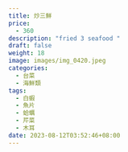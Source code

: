 ```yaml
---
title: 炒三鮮
price:
  - 360
description: "fried 3 seafood "
draft: false
weight: 18
image: images/img_0420.jpeg
categories:
  - 台菜
  - 海鮮類
tags:
  - 白蝦
  - 魚片
  - 蛤蠣
  - 芹菜
  - 木耳
date: 2023-08-12T03:52:46+08:00
---
```



